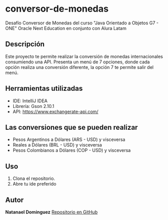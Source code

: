 # conversor-de-monedas
Desafío Conversor de Monedas del curso "Java Orientado a Objetos G7 - ONE" Oracle Next Education en conjunto con Alura Latam

## Descripción
Este proyecto te permite realizar la conversión de monedas internacionales consumiendo una API.
Presenta un menú de 7 opciones, donde cada opción realiza una conversión diferente, la opción 7 te permite salir del menú.

## Herramientas utilizadas
- IDE: IntelliJ IDEA
- Librería: Gson 2.10.1
- API: https://www.exchangerate-api.com/

## Las conversiones que se pueden realizar
- Pesos Argentinos a Dólares (ARS - USD) y visceversa
- Reales a Dólares (BRL - USD) y visceversa
- Pesos Colombianos a Dólares (COP - USD) y visceversa

## Uso
1. Clona el repositorio.
2. Abre tu ide preferido

## Autor
**Natanael Dominguez**
[Repositorio en GitHub](https://github.com/natanaelDominguez28/conversor-de-monedas)
